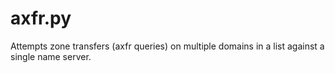 # axfr.py
Attempts zone transfers (axfr queries) on multiple domains in a list against a single name server.
